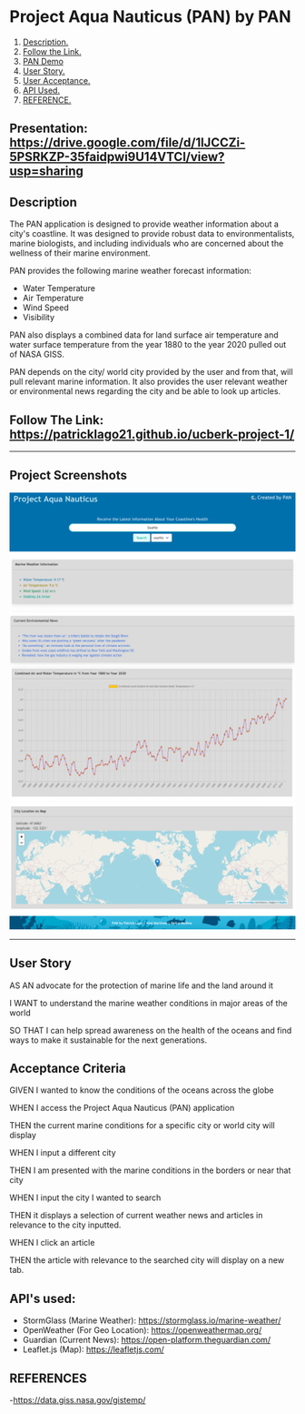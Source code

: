 # Project Aqua Nauticus (PAN) by PAN

1. [ Description. ](#desc)
2. [ Follow the Link. ](#urlz)
3. [ PAN Demo ](#demo)
4. [ User Story. ](#story)
5. [ User Acceptance. ](#ac)
6. [ API Used. ](#api)
7. [ REFERENCE. ](#ref)

## Presentation: https://drive.google.com/file/d/1lJCCZi-5PSRKZP-35faidpwi9U14VTCl/view?usp=sharing

<a name="desc"></a>
## Description

The PAN application is designed to provide weather information about a city's coastline. It was designed to provide robust data to environmentalists, marine biologists, and including individuals who are concerned about the wellness of their marine environment. 

PAN provides the following marine weather forecast information:

  - Water Temperature
  - Air Temperature
  - Wind Speed
  - Visibility

PAN also displays a combined data for land surface air temperature and water surface temperature from the year 1880 to the year 2020 pulled out of NASA GISS.

PAN depends on the city/ world city provided by the user and from that, will pull relevant marine information. It also provides the user relevant weather or environmental news regarding the city and be able to look up articles.

<a name="urlz"></a>
## Follow The Link: https://patricklago21.github.io/ucberk-project-1/

*****************

<a name="demo"></a>
## Project Screenshots 
<img src="https://raw.githubusercontent.com/patricklago21/ucberk-project-1/main/assets/images/Screen%20Shot%202021-05-05%20at%206.04.55%20PM.png"/>
<img src="https://raw.githubusercontent.com/patricklago21/ucberk-project-1/main/assets/images/Screen%20Shot%202021-05-05%20at%206.05.23%20PM.png"/>
<img src="https://raw.githubusercontent.com/patricklago21/ucberk-project-1/main/assets/images/Screen%20Shot%202021-05-05%20at%206.05.33%20PM.png"/>
<img src="https://raw.githubusercontent.com/patricklago21/ucberk-project-1/main/assets/images/Screen%20Shot%202021-05-05%20at%206.05.48%20PM.png"/>

*****************

<a name="story"></a>
## User Story
AS AN advocate for the protection of marine life and the land around it

I WANT to understand the marine weather conditions in major areas of the world

SO THAT I can help spread awareness on the health of the oceans and find ways to make it sustainable for the next generations.

<a name="ac"></a>
## Acceptance Criteria

GIVEN I wanted to know the conditions of the oceans across the globe

WHEN I access the Project Aqua Nauticus (PAN) application

THEN the current marine conditions for a specific city or world city will display

WHEN I input a different city

THEN I am presented with the marine conditions in the borders or near that city

WHEN I input the city I wanted to search

THEN it displays a selection of current weather news and articles in relevance to the city inputted. 

WHEN I click an article 

THEN the article with relevance to the searched city will display on a new tab.

<a name="api"></a>
## API's used: 
- StormGlass (Marine Weather): https://stormglass.io/marine-weather/
- OpenWeather (For Geo Location): https://openweathermap.org/
- Guardian (Current News): https://open-platform.theguardian.com/
- Leaflet.js (Map): https://leafletjs.com/

<a name="ref"></a>
## REFERENCES

-https://data.giss.nasa.gov/gistemp/





